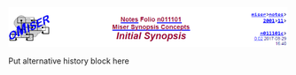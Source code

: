 <!-- index.md 0.0.0                UTF-8                     dh:2019-11-22 -->
<!--|----1----|----2----|----3----|----4----|----5----|----6----|----7----|-->
<!-- source <https://github.com/orcmid/miser/blob/master/docs/synopsis/index.md>
     -->
![](Miser-0.02-synopsis-TitleBlock.png)

Put alternative history block here
